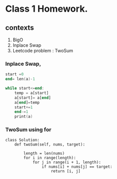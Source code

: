 # Class 1 Homework. 
## contexts 
1. BigO 
2. Inplace Swap 
3. Leetcode problem : TwoSum

### Inplace Swap,
``` a =[1,2,3,4,5]
start =0
end= len(a)-1

while start<=end:
    temp = a[start]
    a[start]= a[end]
    a[end]=temp
    start+=1
    end-=1
    print(a)
```


### TwoSum using for 

```
class Solution:
    def twoSum(self, nums, target):
 
        length = len(nums)
        for i in range(length):
            for j in range(i + 1, length):
                if nums[i] + nums[j] == target:
                    return [i, j]
                    
```
